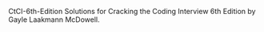 CtCI-6th-Edition
Solutions for Cracking the Coding Interview 6th Edition by Gayle Laakmann McDowell.
